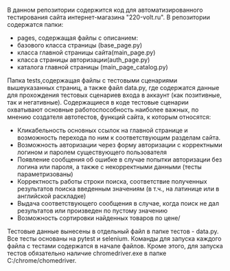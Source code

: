 В данном репозитории содержится код для автоматизированного тестирования сайта интернет-магазина "220-volt.ru". В репозитории содержатся папки:

- pages, содержащая файлы с описанием:
- базового класса страницы (base_page.py)
- класса главной страницы сайта(main_page.py)
- класса страницы авторизации(auth_page.py)
- каталога главной страницы (main_page_catalog.py)

Папка tests,содержащая файлы с тестовыми сценариями вышеуказанных страниц, а также файл data.py, где содержатся данные для прохождения тестовых сценариев входа в аккаунт (как позитивные, так и негативные). Содержащиеся в коде тестовые сценарии охватывают основные работоспособность наиболее важных, по мнению создателя автотестов, функций сайта, к которым относятся:
- Кликабельность основных ссылок на главной странице и возможность перехода по ним к соответствующим разделам сайта.
- Возможность авторизации через форму авторизации с корректными логином и паролем существующего пользователя
- Появление сообщения об ошибке  в случае попытки авторизации без логина или пароля, а также с некорректными данными (тесты параметризованы)
- Корректность работы строки поиска, соответствие полученных результатов поиска введенным значениям (в т.ч., на латинице или в английской раскладке)
- Выдача соответствующего сообщения в случае, когда поиск не дал результатов или произведен по пустому значению
- Возможность сортировки найденных товаров по цене/

Тестовые данные вынесены в отдельный файл в папке тестов - data.py. Все тесты основаны на pytest и selenium. Команды для запуска каждого файла с тестами содержатся в начале файлов. Кроме этого, для запуска тестов обязательно наличие chromedriver.exe в папке C:/chrome/chomedriver.
